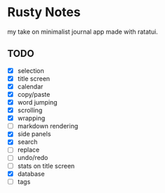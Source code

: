 # Rusty Notes
my take on minimalist journal app made with ratatui.
## TODO
- [x] selection
- [x] title screen
- [x] calendar
- [x] copy/paste
- [x] word jumping
- [x] scrolling
- [x] wrapping
- [ ] markdown rendering
- [x] side panels
- [x] search
- [ ] replace
- [ ] undo/redo
- [ ] stats on title screen
- [x] database
- [ ] tags
